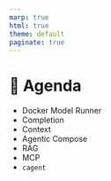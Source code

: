 ```yaml
---
marp: true
html: true
theme: default
paginate: true
---
```

# 📅 Agenda

- Docker Model Runner
- Completion
- Context
- Agentic Compose
- RAG
- MCP
- `cagent`